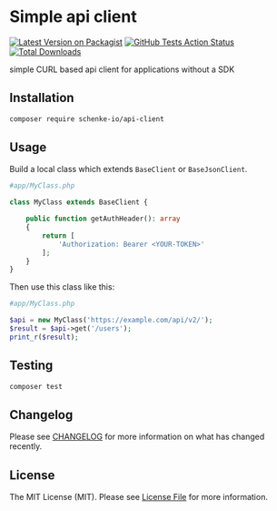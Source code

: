 # Simple api client 

[![Latest Version on Packagist](https://img.shields.io/packagist/v/schenke-io/api-client.svg?style=flat-square)](https://packagist.org/packages/schenke-io/api-client)
[![GitHub Tests Action Status](https://img.shields.io/github/actions/workflow/status/schenke-io/api-client/run-tests.yml?branch=main&label=tests&style=flat-square)](https://github.com/schenke-io/api-client/actions?query=workflow%3Arun-tests+branch%3Amain)
[![Total Downloads](https://img.shields.io/packagist/dt/schenke-io/api-client.svg?style=flat-square)](https://packagist.org/packages/schenke-io/api-client)

simple CURL based api client for applications without a SDK

## Installation 

```bash
composer require schenke-io/api-client
```

## Usage 

Build a local class which extends `BaseClient` 
or `BaseJsonClient`.

```php
#app/MyClass.php 

class MyClass extends BaseClient {

    public function getAuthHeader(): array
    {
        return [
            'Authorization: Bearer <YOUR-TOKEN>'
        ];
    }
}

```

Then use this class like this:
```php
#app/MyClass.php 

$api = new MyClass('https://example.com/api/v2/');
$result = $api->get('/users');
print_r($result);

```



## Testing

```bash
composer test
```

## Changelog

Please see [CHANGELOG](CHANGELOG.md) for more information on what has changed recently.


## License

The MIT License (MIT). Please see [License File](LICENSE.md) for more information.
